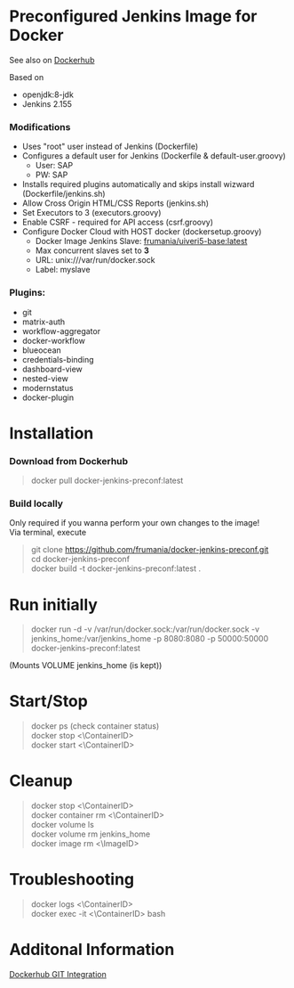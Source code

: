 # Preconfigured Jenkins Image for Docker

See also on [Dockerhub](https://hub.docker.com/r/frumania/docker-jenkins-preconf/)

Based on
* openjdk:8-jdk  
* Jenkins 2.155

### Modifications

* Uses "root" user instead of Jenkins (Dockerfile)
* Configures a default user for Jenkins (Dockerfile & default-user.groovy)
  * User: SAP
  * PW: SAP
* Installs required plugins automatically and skips install wizward (Dockerfile/jenkins.sh)
* Allow Cross Origin HTML/CSS Reports (jenkins.sh)
* Set Executors to 3 (executors.groovy)
* Enable CSRF - required for API access (csrf.groovy)
* Configure Docker Cloud with HOST docker (dockersetup.groovy)
  * Docker Image Jenkins Slave: [frumania/uiveri5-base:latest](https://hub.docker.com/r/frumania/uiveri5-base)
  * Max concurrent slaves set to **3**
  * URL: unix:///var/run/docker.sock
  * Label: myslave

### Plugins:

* git
* matrix-auth
* workflow-aggregator
* docker-workflow
* blueocean
* credentials-binding
* dashboard-view
* nested-view
* modernstatus
* docker-plugin

# Installation

### Download from Dockerhub

> docker pull docker-jenkins-preconf:latest 

### Build locally

Only required if you wanna perform your own changes to the image!  
Via terminal, execute
> git clone https://github.com/frumania/docker-jenkins-preconf.git  
> cd docker-jenkins-preconf  
> docker build -t docker-jenkins-preconf:latest .

# Run initially

> docker run -d -v /var/run/docker.sock:/var/run/docker.sock -v jenkins_home:/var/jenkins_home -p 8080:8080 -p 50000:50000 docker-jenkins-preconf:latest

(Mounts VOLUME jenkins_home (is kept))

# Start/Stop

> docker ps (check container status)  
> docker stop <\ContainerID\>  
> docker start <\ContainerID\>  

# Cleanup

> docker stop <\ContainerID\>  
> docker container rm <\ContainerID\>  
> docker volume ls  
> docker volume rm jenkins_home  
> docker image rm <\ImageID\>  

# Troubleshooting

> docker logs <\ContainerID\>  
> docker exec -it <\ContainerID\> bash  

# Additonal Information

[Dockerhub GIT Integration](https://ask.ericlin.info/post/2017/09/connect-your-repository-to-docker-hub-via-automated-build/)